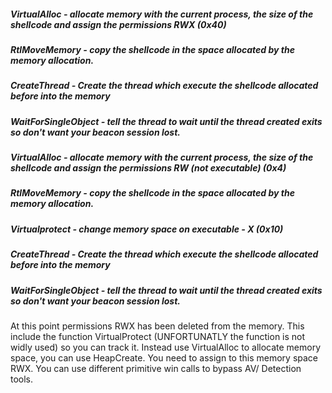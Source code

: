 ##### VirtualAlloc - allocate memory with the current process, the size of the shellcode and assign the permissions RWX (0x40)
##### RtlMoveMemory - copy the shellcode in the space allocated by the memory allocation.
##### CreateThread - Create the thread which execute the shellcode allocated before into the memory
##### WaitForSingleObject - tell the thread to wait until the thread created exits so don't want your beacon session lost.


##### VirtualAlloc - allocate memory with the current process, the size of the shellcode and assign the permissions RW (not executable) (0x4)
##### RtlMoveMemory - copy the shellcode in the space allocated by the memory allocation.
##### Virtualprotect - change memory space on executable - X (0x10)
##### CreateThread - Create the thread which execute the shellcode allocated before into the memory
##### WaitForSingleObject - tell the thread to wait until the thread created exits so don't want your beacon session lost.

At this point permissions RWX has been deleted from the memory. This include the function VirtualProtect (UNFORTUNATLY the function is not widly used) so you can track it.
Instead use VirtualAlloc to allocate memory space, you can use HeapCreate. You need to assign to this memory space RWX.
You can use different primitive win calls to bypass AV/ Detection tools.


